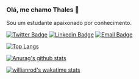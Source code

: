 ### Olá, me chamo Thales 👋

Sou um estudante apaixonado por conhecimento.

[![Twitter Badge](https://img.shields.io/badge/-@thalesms2-282A36?style=for-the-badge&labelColor=282A36&logo=twitter&logoColor=DD6387&link=https://twitter.com/thalesms2)](https://twitter.com/thalesms2) 
[![Linkedin Badge](https://img.shields.io/badge/-Thales%20Sato-282A36?style=for-the-badge&logo=Linkedin&logoColor=DD6387&link=https://www.linkedin.com/in/thalessato/)](https://www.linkedin.com/in/thalessato/) 
[![Email Badge](https://img.shields.io/badge/-thalesms2@outlook.com-282A36?style=for-the-badge&logo=Gmail&logoColor=DD6387&link=mailto:diego.schell.f@gmail.com)](mailto:diego.schell.f@gmail.com)


[![Top Langs](https://github-readme-stats.vercel.app/api/top-langs/?username=thalesms2&layout=compact&theme=dracula&locale=pt-br)](https://github.com/thalesms2/github-readme-stats)

[![Anurag's github stats](https://github-readme-stats.vercel.app/api?username=thalesms2&hide=issues,prs&show_icons=true&theme=dracula&count_private=true&locale=pt-br&custom_title=Estatísticas%20do%20Github%20de%20Thales)](https://github.com/anuraghazra/github-readme-stats)

[![willianrod's wakatime stats](https://github-readme-stats.vercel.app/api/wakatime?username=thalesms2&hide_progress=true)](https://github.com/anuraghazra/github-readme-stats)


